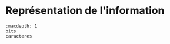 <!-- Copyright 2024 Maxime Jan <maxime.jan@edufr.ch> -->
<!-- SPDX-License-Identifier: CC-BY-NC-SA-4.0 -->

# Représentation de l'information

```{toctree}
:maxdepth: 1
bits
caracteres
```
